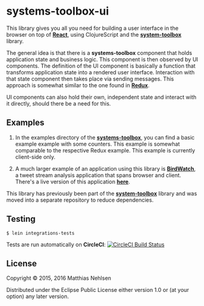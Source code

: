 # systems-toolbox-ui

This library gives you all you need for building a user interface in the browser on top of 
**[React](https://facebook.github.io/react/)**, using ClojureScript and the 
**[system-toolbox](https://github.com/matthiasn/systems-toolbox)** library.

The general idea is that there is a **systems-toolbox** component that holds
application state and business logic. This component is then observed by UI components.
The definition of the UI component is basically a function that transforms application state
into a rendered user interface. Interaction with that state component then takes place via 
sending messages. This approach is somewhat similar to the one found in
 **[Redux](https://github.com/reactjs/redux)**.

UI components can also hold their own, independent state and interact with it directly, 
should there be a need for this.

## Examples

1) In the examples directory of the **[systems-toolbox](https://github.com/matthiasn/systems-toolbox/tree/master/examples)**, you can find a basic example example with some counters. This example is somewhat comparable to the respective Redux example. This example is currently client-side only.

2) A much larger example of an application using this library is **[BirdWatch](https://github.com/matthiasn/Birdwatch)**, a tweet stream analysis application that spans browser and client. There's a live version of this application **[here](https://birdwatch.matthiasnehlsen.com)**.

This library has previously been part of the 
**[system-toolbox](https://github.com/matthiasn/systems-toolbox)** library and was moved into a separate 
repository to reduce dependencies.

## Testing

    $ lein integrations-tests

Tests are run automatically on **CircleCI**: [![CircleCI Build Status](https://circleci.com/gh/matthiasn/systems-toolbox-ui.svg?&style=shield)](https://circleci.com/gh/matthiasn/systems-toolbox-ui)


## License

Copyright © 2015, 2016 Matthias Nehlsen

Distributed under the Eclipse Public License either version 1.0 or (at your option) any later version.
